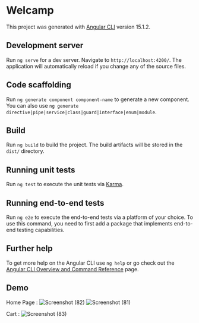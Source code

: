 # Welcamp

This project was generated with [Angular CLI](https://github.com/angular/angular-cli) version 15.1.2.

## Development server

Run `ng serve` for a dev server. Navigate to `http://localhost:4200/`. The application will automatically reload if you change any of the source files.

## Code scaffolding

Run `ng generate component component-name` to generate a new component. You can also use `ng generate directive|pipe|service|class|guard|interface|enum|module`.

## Build

Run `ng build` to build the project. The build artifacts will be stored in the `dist/` directory.

## Running unit tests

Run `ng test` to execute the unit tests via [Karma](https://karma-runner.github.io).

## Running end-to-end tests

Run `ng e2e` to execute the end-to-end tests via a platform of your choice. To use this command, you need to first add a package that implements end-to-end testing capabilities.

## Further help

To get more help on the Angular CLI use `ng help` or go check out the [Angular CLI Overview and Command Reference](https://angular.io/cli) page.

## Demo
Home Page :
![Screenshot (82)](https://github.com/rezgui7/Welcamp_Angular/assets/92729636/70dfdec9-935d-445b-ba05-4612a3f1e2fe)
![Screenshot (81)](https://github.com/rezgui7/Welcamp_Angular/assets/92729636/a4f940aa-d53f-4e4e-9878-39b0fa63004c)

Cart :
![Screenshot (83)](https://github.com/rezgui7/Welcamp_Angular/assets/92729636/52d5d65d-0ea9-497f-84b4-0e62136ec98f)



